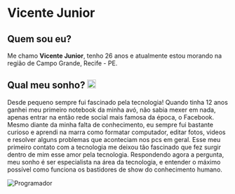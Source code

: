 # Vicente Junior

## Quem sou eu?
Me chamo **Vicente Junior**, tenho 26 anos e atualmente estou morando na região de Campo Grande, Recife - PE.

## Qual meu sonho? <img src="https://i.giphy.com/du3J3cXyzhj75IOgvA.webp" width="20" alt="Programador">
Desde pequeno sempre fui fascinado pela tecnologia! Quando tinha 12 anos ganhei meu primeiro notebook da minha avó, não sabia mexer em nada, apenas entrar na então rede social mais famosa da época, o Facebook. Mesmo diante da minha falta de conhecimento, eu sempre fui bastante curioso e aprendi na marra como formatar computador, editar fotos, videos e resolver alguns problemas que aconteciam nos pcs em geral.
Esse meu primeiro contato com a tecnologia me deixou tão fascinado que fez surgir dentro de mim esse amor pela tecnologia. Respondendo agora a pergunta, meu sonho é ser especialista na área da tecnologia, e entender o máximo possível como funciona os bastidores de show do conhecimento humano.




![Programador](https://i.giphy.com/du3J3cXyzhj75IOgvA.webp)

